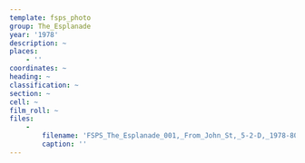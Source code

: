 ```yaml
---
template: fsps_photo
group: The_Esplanade
year: '1978'
description: ~
places:
    - ''
coordinates: ~
heading: ~
classification: ~
section: ~
cell: ~
film_roll: ~
files:
    -
        filename: 'FSPS_The_Esplanade_001,_From_John_St,_5-2-D,_1978-80.png'
        caption: ''
---
```

